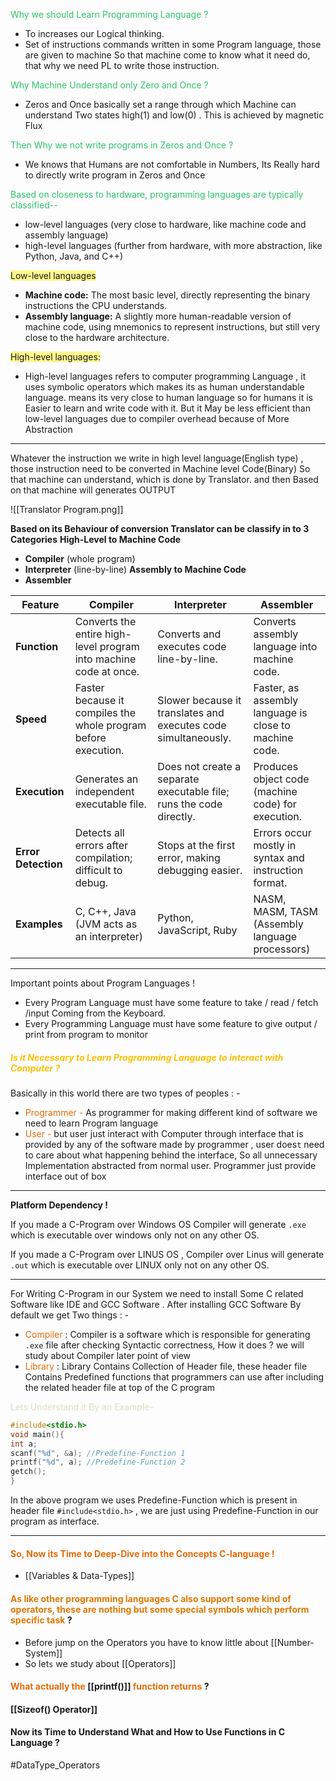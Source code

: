 <font color="#2DC26B">Why we should Learn Programming Language ?</font>
- To increases our Logical thinking.
- Set of instructions commands written in some Program language, those are given to machine So that machine come to know what it need do, that why we need PL to write those instruction.

<font color="#2DC26B">Why Machine Understand only Zero and Once ?</font>
- Zeros and Once basically set a range through which Machine can understand Two states high(1) and low(0) . This is achieved by magnetic Flux

<font color="#2DC26B">Then Why we not write programs in Zeros and Once ?</font>
- We knows that Humans are not comfortable in Numbers, Its Really hard to directly write program in Zeros and Once

<font color="#2DC26B"> Based on closeness to hardware, programming languages are typically classified--</font>
- low-level languages (very close to hardware, like machine code and assembly language)
- high-level languages (further from hardware, with more abstraction, like Python, Java, and C++)

<span style="background:#fff88f">Low-level languages</span>
-  **Machine code:** The most basic level, directly representing the binary instructions the CPU understands. 
- **Assembly language:** A slightly more human-readable version of machine code, using mnemonics to represent instructions, but still very close to the hardware architecture.

<span style="background:#fff88f">High-level languages:</span>
- High-level languages refers to computer programming Language , it uses symbolic operators which makes its as human understandable language. means its very close to human language so for humans it is Easier to learn and write code with it. But  it May be less efficient than low-level languages due to compiler overhead because of More Abstraction
---
Whatever the instruction we write in high level language(English type) , those instruction need to be converted in Machine level Code(Binary) So that machine can understand, which is done by Translator. and then Based on that machine will generates OUTPUT

![[Translator Program.png]]

**Based on its Behaviour of conversion Translator can be classify in to 3 Categories**
**High-Level to Machine Code**
- **Compiler** (whole program)
- **Interpreter** (line-by-line)
**Assembly to Machine Code**
 - **Assembler**

| Feature             | **Compiler**                                                      | **Interpreter**                                                     | **Assembler**                                          |
| ------------------- | ----------------------------------------------------------------- | ------------------------------------------------------------------- | ------------------------------------------------------ |
| **Function**        | Converts the entire high-level program into machine code at once. | Converts and executes code line-by-line.                            | Converts assembly language into machine code.          |
| **Speed**           | Faster because it compiles the whole program before execution.    | Slower because it translates and executes code simultaneously.      | Faster, as assembly language is close to machine code. |
| **Execution**       | Generates an independent executable file.                         | Does not create a separate executable file; runs the code directly. | Produces object code (machine code) for execution.     |
| **Error Detection** | Detects all errors after compilation; difficult to debug.         | Stops at the first error, making debugging easier.                  | Errors occur mostly in syntax and instruction format.  |
| **Examples**        | C, C++, Java (JVM acts as an interpreter)                         | Python, JavaScript, Ruby                                            | NASM, MASM, TASM (Assembly language processors)        |

---
Important points about Program Languages !

- Every Program Language must have some feature to take / read / fetch /input  Coming from the Keyboard.
- Every Programming Language must have some feature to give output / print from program to monitor 

##### <font color="#ffc000">Is it Necessary to Learn Programming Language to interact with Computer ?</font>
Basically in this world there are two types of peoples : -

- <font color="#e36c09">Programmer - </font>As programmer for making different kind of software we need to learn Program language 
- <font color="#e36c09">User - </font>but user just interact with Computer through interface that is provided by any of the software made by programmer , user does`t` need to care about what happening behind the interface, So all unnecessary Implementation abstracted from normal user. Programmer just provide interface out of box

---

**Platform Dependency !**

If you made a C-Program over Windows OS Compiler will generate  `.exe` which is executable over windows only not on any other OS.

If you made a C-Program over LINUS OS , Compiler over Linus will generate `.out` which is executable over LINUX only not on any other OS.

---
For Writing C-Program in our System we need to install Some C related Software like IDE and GCC Software .
After installing GCC Software By default we get Two things : -
- <font color="#e36c09">Compiler</font> : Compiler is a software which is responsible for generating `.exe` file after checking Syntactic correctness, How it does ? we will study about Compiler later point of view
- <font color="#e36c09">Library</font> : Library Contains Collection of Header file, these header file Contains Predefined functions that programmers can use after including the related header file at top of the C program

<font color="#d7e3bc">Lets Understand it By an Example-</font>

```c
#include<stdio.h>
void main(){
int a;
scanf("%d", &a); //Predefine-Function 1
printf("%d", a); //Predefine-Function 2
getch();
}
```
 In the above program we uses Predefine-Function which is present in header file `#include<stdio.h>` , we are just using Predefine-Function in our program as interface.

---

#### <font color="#e36c09">So, Now its Time to Deep-Dive into the Concepts C-language  !</font>
- [[Variables & Data-Types]] 
#### <font color="#de7802">As like other programming languages C also support some kind of operators, these are nothing but some special symbols which perform specific task</font> ?
- Before jump on the Operators you have to know little about [[Number-System]]
- So let`s` we study about [[Operators]]
#### <font color="#e36c09">What actually the</font> [[printf()]] <font color="#e36c09"> function returns </font> ?

#### [[Sizeof() Operator]]

#### Now its Time to Understand What and How to Use Functions in C Language ?

#DataType_Operators